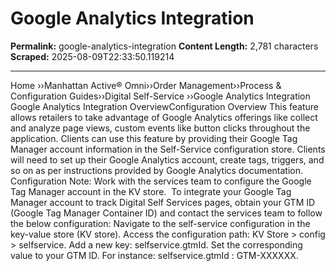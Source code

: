 # Google Analytics Integration

**Permalink:** google-analytics-integration
**Content Length:** 2,781 characters
**Scraped:** 2025-08-09T22:33:50.119214

---

Home &rsaquo;&rsaquo;Manhattan Active® Omni&rsaquo;&rsaquo;Order Management&rsaquo;&rsaquo;Process & Configuration Guides&rsaquo;&rsaquo;Digital Self-Service ››Google Analytics Integration Google Analytics Integration OverviewConfiguration Overview This feature allows retailers to take advantage of Google Analytics offerings like collect and analyze page views, custom events like button clicks throughout the application. Clients can use this feature by providing their Google Tag Manager account information in the Self-Service configuration store. Clients will need to set up their Google Analytics account, create tags, triggers, and so on&nbsp;as per instructions provided by Google Analytics documentation.&nbsp; Configuration Note: Work with the services team to configure the Google Tag Manager account in the KV store.&nbsp; To integrate your Google Tag Manager account to track Digital Self Services&nbsp;pages, obtain your GTM ID (Google Tag Manager Container ID) and contact the services team&nbsp;to follow the below configuration: Navigate to the self-service configuration in the key-value store (KV store). Access the configuration path: KV Store &gt;&nbsp;config &gt;&nbsp;selfservice. Add a new key: selfservice.gtmId. Set the corresponding value to your GTM ID. For instance: selfservice.gtmId : GTM-XXXXXX. &nbsp;